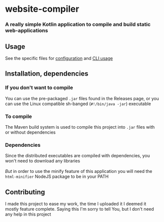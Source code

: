 # website-compiler
### A really simple Kotlin application to compile and build static web-applications

## Usage
See the specific files for [configuration](doc/CONFIGURATION.md) and [CLI usage](doc/CLI.md)

## Installation, dependencies
### If you don't want to compile
You can use the pre-packaged ```.jar``` files found in the Releases page, or you can use the Linux compatible sh-banged (```#!/bin/java -jar```) executable
### To compile
The Maven build system is used to compile this project into ```.jar``` files with or without dependencies
### Dependencies
Since the distributed executables are compiled with dependencies, you won't need to download any libraries
<br><br>
<i>But</i> in order to use the minify feature of this application you will need the ```html-minifier``` NodeJS package to be in your PATH

## Contributing
I made this project to ease my work, the time I uploaded it I deemed it mostly feature complete. Saying this I'm sorry to tell You, but I don't need any help in this project